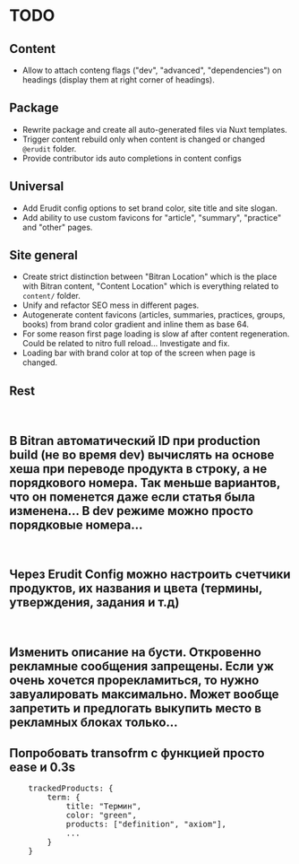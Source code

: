 # TODO

## Content

- Allow to attach conteng flags ("dev", "advanced", "dependencies") on headings (display them at right corner of headings).

## Package

- Rewrite package and create all auto-generated files via Nuxt templates.
- Trigger content rebuild only when content is changed or changed `@erudit` folder.
- Provide contributor ids auto completions in content configs

## Universal

- Add Erudit config options to set brand color, site title and site slogan.
- Add ability to use custom favicons for "article", "summary", "practice" and "other" pages.

## Site general

- Create strict distinction between "Bitran Location" which is the place with Bitran content, "Content Location" which is everything related to `content/` folder.
- Unify and refactor SEO mess in different pages.
- Autogenerate content favicons (articles, summaries, practices, groups, books) from brand color gradient and inline them as base 64.
- For some reason first page loading is slow af after content regeneration. Could be related to nitro full reload... Investigate and fix.
- Loading bar with brand color at top of the screen when page is changed.

## Rest

<br>
<h2>В Bitran автоматический ID при production build (не во время dev) вычислять на основе хеша при переводе продукта в строку, а не порядкового номера. Так меньше вариантов, что он поменется даже если статья была изменена... В dev режиме можно просто порядковые номера...</h2>
<br>
<h2>Через Erudit Config можно настроить счетчики продуктов, их названия и цвета (термины, утверждения, задания и т.д)</h2>
<br>
<h2>Изменить описание на бусти. Откровенно рекламные сообщения запрещены. Если уж очень хочется прорекламиться, то нужно завуалировать максимально. Может вообще запретить и предлогать выкупить место в рекламных блоках только...</h2>
<h2>Попробовать transofrm с функцией просто ease и 0.3s</h2>
<pre>
    trackedProducts: {
        term: {
            title: "Термин",
            color: "green",
            products: ["definition", "axiom"],
            ...
        }
    }
</pre>
